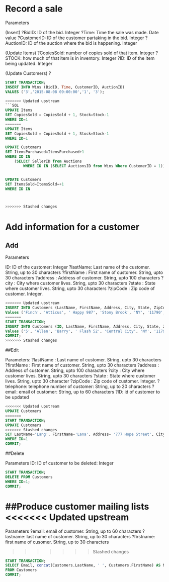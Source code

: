 # Record a sale

Parameters

(Insert)
?BidID: ID of the bid. Integer
?Time: Time the sale was made. Date value
?CustomerID: ID of the customer partaking in the bid. Integer
?AuctionID: ID of the auction where the bid is happening. Integer
 
(Update Items)
?CopiesSold: number of copies sold of that item. Integer
?STOCK: how much of that item is in inventory. Integer
?ID: ID of the item being updated. Integer

(Update Customers)
?

```SQL
START TRANSACTION;
INSERT INTO Wins (BidID, Time, CustomerID, AuctionID)
VALUES ('3','2015-08-08 09:00:00','1', '3');

<<<<<<< Updated upstream
```SQL
UPDATE Items
SET CopiesSold = CopiesSold + 1, Stock=Stock-1
WHERE ID=1
=======
UPDATE Items 
SET CopiesSold = CopiesSold + 1, Stock=Stock-1
WHERE ID=1 

UPDATE Customers 
SET ItemsPurchased=ItemsPurchased+1
WHERE ID IN 
    (SELECT SellerID from Auctions 
        WHERE ID IN (SELECT AuctionsID from Wins Where CustomerID = 1));


UPDATE Customers
SET ItemsSold=ItemsSold=+1
WHERE ID IN



>>>>>>> Stashed changes
```

# Add information for a customer

## Add

Parameters

ID: ID of the customer: Integer
?lastName: Last name of the customer. String, up to 30 characters
?firstName : First name of customer. String, upto 30 characters
?address : Address of customer. String, upto 100 characters
?city : City where customer lives. String, upto 30 characters
?state : State where customer lives. String, upto 30 characters
?zipCode : Zip code of customer. Integer.


```SQL
<<<<<<< Updated upstream
INSERT INTO Customers (LastName, FirstName, Address, City, State, ZipCode, Telephone, Email, CreditCardNumber,ItemsSold,ItemsPurchased,Rating)
Values ('Finch', 'Atticus', ' Happy 987', 'Stony Brook', 'NY', '11790', '516 111 11111', 'finch@gmail.com', '1111-1111-1111-1111','0','0','3')
=======
START TRANSACTION;
INSERT INTO Customers (ID, LastName, FirstName, Address, City, State, ZipCode, Telephone, Email, CreditCardNumber,ItemsSold,ItemsPurchased,Rating)
Values ('5', 'Allen', 'Barry', ' Flash 52', 'Central City', 'NY', '11790', '516 121 1212', 'flash@gmail.com', '1212-1212-1212-1212','0','0','3')
COMMIT;
>>>>>>> Stashed changes
```

##Edit

Parameters:
?lastName : Last name of customer. String, upto 30 characters
?firstName : First name of customer. String, upto 30 characters
?address : Address of customer. String, upto 100 characters
?city : City where customer lives. String, upto 30 characters
?state : State where customer lives. String, upto 30 character
?zipCode : Zip code of customer. Integer.
?telephone: telephone number of customer: String, up to 20 characters
?email: email of customer: String, up to 60 characters
?ID: id of customer to be updated


```SQL
<<<<<<< Updated upstream
UPDATE Customers
=======
START TRANSACTION;
UPDATE Customers 
>>>>>>> Stashed changes
SET LastName='Lang', FirstName='Lana', Address= '777 Hope Street', City= 'Smallville', State= 'NY', ZipCode= 11111, Telephone= '(516)888-8888', Email= 'lana@gmail.com' , CreditCardNumber= '1233-4444-5555-6666',ItemsSold='12',ItemsPurchased='3',Rating=1
WHERE ID=1
COMMIT;
```

##Delete

Parameters
ID: ID of customer to be deleted: Integer

```SQL
START TRANSACTION;
DELETE FROM Customers
WHERE ID=1;
COMMIT;
```

##Produce customer mailing lists
<<<<<<< Updated upstream
=======

Parameters
?email: email of customer. String, up to 60 characters
?lastname: last name of customer. String, up to 30 characters
?firstname: first name of cusomer. String, up to 30 characters	
>>>>>>> Stashed changes

```SQL
START TRANSACTION;
SELECT Email, concat(Customers.LastName, ' ', Customers.FirstName) AS Name
FROM Customers
COMMIT;
```
